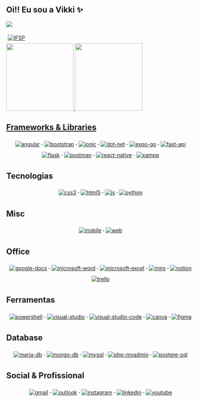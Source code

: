 ## Oi!! Eu sou a Vikki ✨

![](https://komarev.com/ghpvc/?username=vikkivins&color=blueviolet) 

<a href="#">
  <img src="https://img.shields.io/badge/Instituto_Federal_de_Sao_Paulo-28b463?style=for-the-badge&logoColor=white" alt="IFSP" style="vertical-align:top; margin:6px 4px">
</a>

<div>
  <a href=#>
  <img height="180em" src="https://github-readme-stats.vercel.app/api?username=vikkivins&show_icons=true&theme=tokyonight&locale=pt-br">
  <img height="180em" src="https://github-readme-stats.vercel.app/api/top-langs/?username=vikkivins&layout=compact&theme=tokyonight&locale=pt-br">
</div>

## Frameworks & Libraries
<p align="center">
  <a href="#">
    <img src="https://img.shields.io/badge/Angular-DD0031?style=for-the-badge&logo=angular&logoColor=white" alt="angular" style="vertical-align:top; margin:6px 4px">
  </a>  
  <a href="#">
    <img src="https://img.shields.io/badge/Bootstrap-563D7C?style=for-the-badge&logo=bootstrap&logoColor=white" alt="bootstrap" style="vertical-align:top; margin:6px 4px">
  </a>   
 <a href="#">
    <img src="https://img.shields.io/badge/Ionic-3880FF?style=for-the-badge&logo=ionic&logoColor=white" alt="ionic" style="vertical-align:top; margin:6px 4px">
  </a>  
  <a href="#">
    <img src="https://img.shields.io/badge/.NET-512BD4?style=for-the-badge&logo=dotnet&logoColor=white" alt="dot-net" style="vertical-align:top; margin:6px 4px">
  </a>
  <a href="#">
    <img src="https://img.shields.io/badge/Expo-1B1F23?style=for-the-badge&logo=expo&logoColor=white" alt="expo-go" style="vertical-align:top; margin:6px 4px">
  </a>
  <a href="#">
    <img src="https://img.shields.io/badge/fastapi-109989?style=for-the-badge&logo=FASTAPI&logoColor=white" alt="fast-api" style="vertical-align:top; margin:6px 4px">
  </a>  
  <a href="#">
    <img src="https://img.shields.io/badge/Flask-000000?style=for-the-badge&logo=flask&logoColor=white" alt="flask" style="vertical-align:top; margin:6px 4px">
  </a>
  <a href="#">
    <img src="https://img.shields.io/badge/Postman-FF6C37?style=for-the-badge&logo=Postman&logoColor=white" alt="postman" style="vertical-align:top; margin:6px 4px">
  </a>  
  <a href="#">
    <img src="https://img.shields.io/badge/React_Native-20232A?style=for-the-badge&logo=react&logoColor=61DAFB" alt="react-native" style="vertical-align:top; margin:6px 4px">
  </a>  
  <a href="#">
    <img src="https://img.shields.io/badge/Xampp-F37623?style=for-the-badge&logo=xampp&logoColor=white" alt="xampp" style="vertical-align:top; margin:6px 4px">
  </a>  
</p>

## Tecnologias
<p align="center">
    <a href="#">
      <img src="https://img.shields.io/badge/CSS3-1572B6?style=for-the-badge&logo=css3&logoColor=white" alt="css3" style="vertical-align:top; margin:6px 4px">
    </a>
    <a href="#">
      <img src="https://img.shields.io/badge/HTML5-E34F26?style=for-the-badge&logo=html5&logoColor=white" alt="html5" style="vertical-align:top; margin:6px 4px">
    </a>
    <a href="#">
      <img src="https://img.shields.io/badge/JavaScript-323330?style=for-the-badge&logo=javascript&logoColor=F7DF1E" alt="js" style="vertical-align:top; margin:6px 4px">
    </a> 
    <a href="#">
      <img src="https://img.shields.io/badge/Python-FFD43B?style=for-the-badge&logo=python&logoColor=blue" alt="python" style="vertical-align:top; margin:6px 4px">
    </a>
    

</p>

## Misc
<p align="center">
    <a href="#">
      <img src="svg/dev/misc/mobile.svg" alt="mobile" style="vertical-align:top; margin:6px 4px">
    </a> 
    <a href="#">
      <img src="svg/dev/misc/web.svg" alt="web" style="vertical-align:top; margin:6px 4px">
    </a> 
</p>

## Office
<p align="center">
  <a href="#">
    <img src="https://img.shields.io/badge/Google%20Docs-4285F4?style=for-the-badge&logo=google-docs&logoColor=white" alt="google-docs" style="vertical-align:top; margin: 6px 4px">
  </a>
  <a href="#">
    <img src="https://img.shields.io/badge/Microsoft_Word-2B579A?style=for-the-badge&logo=microsoft-word&logoColor=white" alt="microsoft-word" style="vertical-align:top; margin: 6px 4px">
  </a>
  <a href="#">
    <img src="https://img.shields.io/badge/Microsoft_Excel-217346?style=for-the-badge&logo=microsoft-excel&logoColor=white" alt="microsoft-excel" style="vertical-align:top; margin: 6px 4px">
  </a>
  <a href="#">
    <img src="https://img.shields.io/badge/Miro-F7C922?style=for-the-badge&logo=Miro&logoColor=050036" alt="miro" style="vertical-align:top; margin: 6px 4px">
  </a>
  <a href="#">
    <img src="https://img.shields.io/badge/Notion-000000?style=for-the-badge&logo=notion&logoColor=white" alt="notion" style="vertical-align:top; margin: 6px 4px">
  </a>
  <a href="#">
    <img src="https://img.shields.io/badge/Trello-0052CC?style=for-the-badge&logo=trello&logoColor=white" alt="trello" style="vertical-align:top; margin: 6px 4px">
  </a>
</p>

## Ferramentas
<p align="center">
    <a href="#">
      <img src="svg/dev/tools/powershell.svg" alt="powershell" style="vertical-align:top; margin:6px 4px">
    </a> 
    <a href="#">
      <img src="https://img.shields.io/badge/Visual_Studio-5C2D91?style=for-the-badge&logo=visual%20studio&logoColor=white" alt="visual-studio" style="vertical-align:top; margin:6px 4px">
    </a> 
    <a href="#">
      <img src="https://img.shields.io/badge/VSCode-0078D4?style=for-the-badge&logo=visual%20studio%20code&logoColor=white" alt="visual-studio-code" style="vertical-align:top; margin:6px 4px">
    </a>
    <a href="#">
      <img src="https://img.shields.io/badge/Canva-%2300C4CC.svg?&style=for-the-badge&logo=Canva&logoColor=white" alt="canva" style="vertical-align:top; margin:6px 4px">
    </a>
    <a href="#">
      <img src="https://img.shields.io/badge/Figma-F24E1E?style=for-the-badge&logo=figma&logoColor=white" alt="figma" style="vertical-align:top; margin:6px 4px">
    </a>
</p>

## Database
<p align="center">
    <a href="#">
      <img src="https://img.shields.io/badge/MariaDB-003545?style=for-the-badge&logo=mariadb&logoColor=white" alt="maria-db" style="vertical-align:top; margin:6px 4px">
    </a>
    <a href="#">
      <img src="https://img.shields.io/badge/MongoDB-4EA94B?style=for-the-badge&logo=mongodb&logoColor=white" alt="mongo-db" style="vertical-align:top; margin:6px 4px">
    </a>
    <a href="#">
      <img src="https://img.shields.io/badge/MySQL-005C84?style=for-the-badge&logo=mysql&logoColor=white" alt="mysql" style="vertical-align:top; margin:6px 4px">
    </a>
    <a href="#">
      <img src="https://img.shields.io/badge/phpmyadmin-6C78AF?style=for-the-badge&logo=phpmyadmin&logoColor=white" alt="php-myadmin" style="vertical-align:top; margin:6px 4px">
    </a>
    <a href="#">
      <img src="https://img.shields.io/badge/PostgreSQL-316192?style=for-the-badge&logo=postgresql&logoColor=white" alt="postgre-sql" style="vertical-align:top; margin:6px 4px">
    </a>
</p>

## Social & Profissional
<p align="center">
    <a href="#">
      <img src="https://img.shields.io/badge/Gmail-D14836?style=for-the-badge&logo=gmail&logoColor=white" alt="gmail" style="vertical-align:top; margin:6px 4px">
    </a>
    <a href="#">
      <img src="https://img.shields.io/badge/Microsoft_Outlook-0078D4?style=for-the-badge&logo=outlook&logoColor=white" alt="outlook" style="vertical-align:top; margin:6px 4px">
    </a>
    <a href="#">
      <img src="https://img.shields.io/badge/Instagram-E4405F?style=for-the-badge&logo=instagram&logoColor=white" alt="instagram" style="vertical-align:top; margin:6px 4px">
    </a>  
    <a href="#">
      <img src="https://img.shields.io/badge/LinkedIn-0077B5?style=for-the-badge&logo=linkedin&logoColor=white" alt="linkedin" style="vertical-align:top; margin:6px 4px">
    </a>  
    <a href="#">
      <img src="https://img.shields.io/badge/YouTube-CD201F?style=for-the-badge&logo=youtube&logoColor=white" alt="youtube" style="vertical-align:top; margin:6px 4px">
    </a>
</p>

<!--
**vikkivins/vikkivins** is a ✨ _special_ ✨ repository because its `README.md` (this file) appears on your GitHub profile.

Here are some ideas to get you started:

- 🔭 I’m currently working on ...
- 🌱 I’m currently learning ...
- 👯 I’m looking to collaborate on ...
- 🤔 I’m looking for help with ...
- 💬 Ask me about ...
- 📫 How to reach me: ...
- 😄 Pronouns: ...
- ⚡ Fun fact: ...
-->

